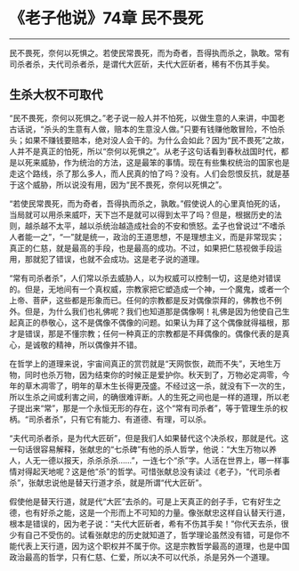 # 《老子他说》74章 民不畏死

------

民不畏死，奈何以死惧之。若使民常畏死，而为奇者，吾得执而杀之，孰敢。常有司杀者杀，夫代司杀者杀，是谓代大匠斫，夫代大匠斫者，稀有不伤其手矣。

## 生杀大权不可取代

“民不畏死，奈何以死惧之。”老子说一般人并不怕死，以做生意的人来讲，中国老古话说，“杀头的生意有人做，赔本的生意没人做。”只要有钱赚他敢冒险，不怕杀头；如果不赚钱要赔本，绝对没人会干的。为什么会如此？因为“民不畏死”之故，人并不是真正的怕死，所以“奈何以死惧之”。从老子这句话看到春秋战国时代，都是以死来威胁，作为统治的方法，这是最笨的事情。现在有些集权统治的国家也是走这个路线，杀了那么多人，而人民真的怕了吗？没有。人们会怨恨反抗，就是基于这个威胁，所以说没有用，因为“民不畏死，奈何以死惧之”。

“若使民常畏死，而为奇者，吾得执而杀之，孰敢。”假使说人的心里真怕死的话，当局就可以用杀来威吓，天下岂不是就可以得到太平了吗？但是，根据历史的法则，越杀越不太平，越以杀统治越造成社会的不安和愤怒。孟子也曾说过“不嗜杀人者能一之”，“一”就是统一，政治的王道思想，不是理想主义，而是非常现实；真正的仁慈，就是最高的手段，也是最高的成功。不过，如果把仁慈视做手段运用，那就犯了错误，也就不会成功。这是老子说的道理。

“常有司杀者杀”，人们常以杀去威胁人，以为权威可以控制一切，这是绝对错误的。但是，无地间有一个真权威，宗教家把它塑造成一个神，一个魔鬼，或者一个上帝、菩萨，这些都是形象而已。任何的宗教都是反对偶像崇拜的，佛教也不例外。但是，为什么我们也礼佛呢？我们也知道那是偶像啊！礼佛是因为他使自己生起真正的恭敬心，这不是偶像不偶像的问题。如果认为拜了这个偶像就得福根，那才是错误，那是不懂宗教；任何一种真正的宗教都是不拜偶像的。偶像代表的是真心，是诚敬的精神，所以偶像并不错。

在哲学上的道理来说，宇宙间真正的赏罚就是“天网恢恢，疏而不失”，天地生万物，同时也杀万物，因为结束你的时候正是爱护你。秋天到了，万物必定凋零，今年的草木凋零了，明年的草木生长得更茂盛。不经过这一杀，就没有下一次的生，所以生杀之间或利害之间，的确很难评断。人的生死之间也是一样的道理，所以老子提出来“常”，那是一个永恒无形的存在，这个“常有司杀者”，等于管理生杀的权柄。“司杀者杀”，只有它有能力、有道德、有理，可以杀。

“夫代司杀者杀，是为代大匠斫”，但是我们人如果替代这个决杀权，那就是代。这一句话很容易解释，张献忠的“七杀碑”有他的杀人哲学，他说：“大生万物以养人，人无一德以报天，杀杀杀杀……”，一连七个“杀”字。人活在世界上，哪一样事情对得起天地呢？这是他“杀”的哲学。可惜张献总没有读过《老子》，“代司杀者杀”，张献忠说他是替天行道才杀，就是所谓“代大匠斫”。

假使他是替天行道，就是代“大匠”去杀的。可是上天真正的刽子手，它有好生之德，也有好杀之能，这是一个形而上不可知的力量。像张献忠这样自认替天行道，根本是错误的，因为老子说：“夫代大匠斫者，希有不伤其手矣！”你代天去杀，很少有自己不受伤的。试看张献忠的历史就知道了，哲学理论虽然没有错，可是你不能代表上天行道，因为这个职权并不属于你。这是宗教哲学最高的道理，也是中国政治最高的哲学，只有仁慈、仁爱，所以决不可以代杀，杀是另外一个道理。